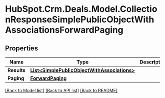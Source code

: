 # HubSpot.Crm.Deals.Model.CollectionResponseSimplePublicObjectWithAssociationsForwardPaging

## Properties

Name | Type | Description | Notes
------------ | ------------- | ------------- | -------------
**Results** | [**List&lt;SimplePublicObjectWithAssociations&gt;**](SimplePublicObjectWithAssociations.md) |  | 
**Paging** | [**ForwardPaging**](ForwardPaging.md) |  | [optional] 

[[Back to Model list]](../README.md#documentation-for-models) [[Back to API list]](../README.md#documentation-for-api-endpoints) [[Back to README]](../README.md)

